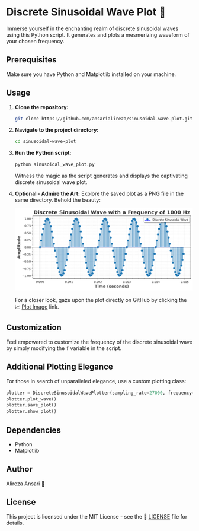 # Discrete Sinusoidal Wave Plot 🌊

Immerse yourself in the enchanting realm of discrete sinusoidal waves using this Python script. It generates and plots a mesmerizing waveform of your chosen frequency.

## Prerequisites

Make sure you have Python and Matplotlib installed on your machine.

## Usage

1. **Clone the repository:**
   ```bash
   git clone https://github.com/ansarialireza/sinusoidal-wave-plot.git
   ```

2. **Navigate to the project directory:**
   ```bash
   cd sinusoidal-wave-plot
   ```

3. **Run the Python script:**
   ```bash
   python sinusoidal_wave_plot.py
   ```
   Witness the magic as the script generates and displays the captivating discrete sinusoidal wave plot.

4. **Optional - Admire the Art:**
   Explore the saved plot as a PNG file in the same directory. Behold the beauty:

   ![Discrete Sinusoidal Wave Plot](discrete_sinusoidal_wave_plot.png)

   For a closer look, gaze upon the plot directly on GitHub by clicking the 📈 [Plot Image](discrete_sinusoidal_wave_plot.png) link.

## Customization

Feel empowered to customize the frequency of the discrete sinusoidal wave by simply modifying the `f` variable in the script.

## Additional Plotting Elegance

For those in search of unparalleled elegance, use a custom plotting class:

   ```python
   plotter = DiscreteSinusoidalWavePlotter(sampling_rate=27000, frequency=1000, duration=5)
   plotter.plot_wave()
   plotter.save_plot()
   plotter.show_plot()
   ```

## Dependencies

- Python
- Matplotlib

## Author

Alireza Ansari 🎨

## License

This project is licensed under the MIT License - see the 📜 [LICENSE](LICENSE) file for details.